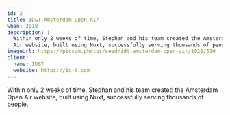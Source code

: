 ```yaml
---
id: 2
title: ID&T Amsterdam Open Air
when: 2018
description: |
  Within only 2 weeks of time, Stephan and his team created the Amsterdam Open
  Air website, built using Nuxt, successfully serving thousands of people.
imageUrl: https://picsum.photos/seed/idt-amsterdam-open-air/1020/510
client:
  name: ID&T
  website: https://id-t.com
---
```


Within only 2 weeks of time, Stephan and his team created the Amsterdam Open Air
website, built using Nuxt, successfully serving thousands of people.

